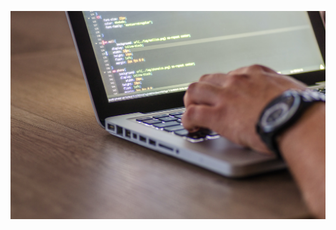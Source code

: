 [![Header](https://github.com/isakgranqvist2021/isakgranqvist2021/blob/main/pexels-lukas-574071.jpg "Header")](https://some-url.dev/)
